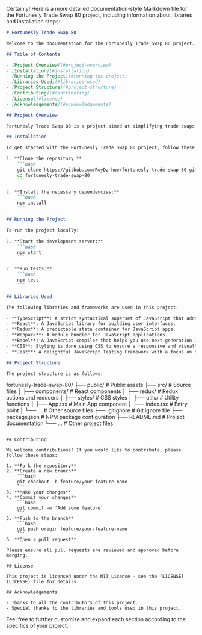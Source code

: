 Certainly! Here is a more detailed documentation-style Markdown file for the Fortunesly Trade Swap 80 project, including information about libraries and installation steps:

```markdown
# Fortunesly Trade Swap 80

Welcome to the documentation for the Fortunesly Trade Swap 80 project. This document provides an overview of the project, setup instructions, and details about the libraries used.

## Table of Contents

- [Project Overview](#project-overview)
- [Installation](#installation)
- [Running the Project](#running-the-project)
- [Libraries Used](#libraries-used)
- [Project Structure](#project-structure)
- [Contributing](#contributing)
- [License](#license)
- [Acknowledgements](#acknowledgements)

## Project Overview

Fortunesly Trade Swap 80 is a project aimed at simplifying trade swaps. This project primarily uses TypeScript, with some CSS and other minor languages. The main goal is to provide an intuitive and efficient platform for managing trade swaps.

## Installation

To get started with the Fortunesly Trade Swap 80 project, follow these steps:

1. **Clone the repository:**
    ```bash
    git clone https://github.com/RoyDz-hue/fortunesly-trade-swap-80.git
    cd fortunesly-trade-swap-80
    ```

2. **Install the necessary dependencies:**
    ```bash
    npm install
    ```

## Running the Project

To run the project locally:

1. **Start the development server:**
    ```bash
    npm start
    ```

2. **Run tests:**
    ```bash
    npm test
    ```

## Libraries Used

The following libraries and frameworks are used in this project:

- **TypeScript**: A strict syntactical superset of JavaScript that adds optional static typing.
- **React**: A JavaScript library for building user interfaces.
- **Redux**: A predictable state container for JavaScript apps.
- **Webpack**: A module bundler for JavaScript applications.
- **Babel**: A JavaScript compiler that helps you use next-generation JavaScript.
- **CSS**: Styling is done using CSS to ensure a responsive and visually appealing interface.
- **Jest**: A delightful JavaScript Testing Framework with a focus on simplicity.

## Project Structure

The project structure is as follows:

```
fortunesly-trade-swap-80/
├── public/                # Public assets
├── src/                   # Source files
│   ├── components/        # React components
│   ├── redux/             # Redux actions and reducers
│   ├── styles/            # CSS styles
│   ├── utils/             # Utility functions
│   ├── App.tsx            # Main App component
│   ├── index.tsx          # Entry point
│   └── ...                # Other source files
├── .gitignore             # Git ignore file
├── package.json           # NPM package configuration
├── README.md              # Project documentation
└── ...                    # Other project files
```

## Contributing

We welcome contributions! If you would like to contribute, please follow these steps:

1. **Fork the repository**
2. **Create a new branch**
    ```bash
    git checkout -b feature/your-feature-name
    ```
3. **Make your changes**
4. **Commit your changes**
    ```bash
    git commit -m 'Add some feature'
    ```
5. **Push to the branch**
    ```bash
    git push origin feature/your-feature-name
    ```
6. **Open a pull request**

Please ensure all pull requests are reviewed and approved before merging.

## License

This project is licensed under the MIT License - see the [LICENSE](LICENSE) file for details.

## Acknowledgements

- Thanks to all the contributors of this project.
- Special thanks to the libraries and tools used in this project.
```

Feel free to further customize and expand each section according to the specifics of your project.
